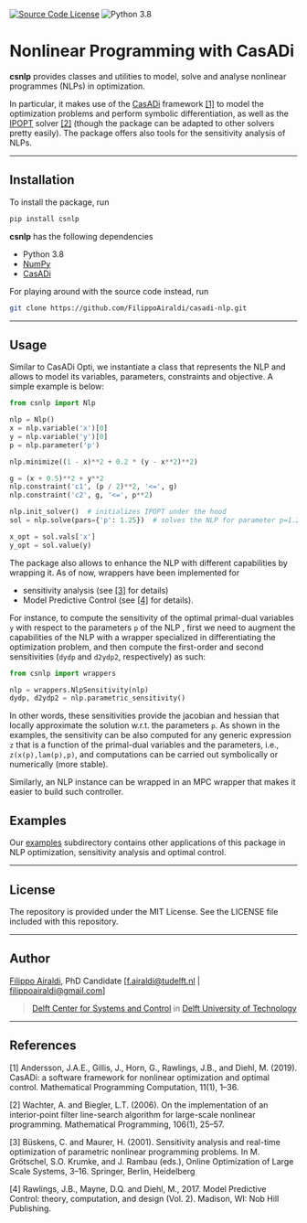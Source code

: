 [![Source Code License](https://img.shields.io/badge/license-MIT-blueviolet)](https://github.com/FilippoAiraldi/casadi-nlp/blob/release/LICENSE)
![Python 3.8](https://img.shields.io/badge/python->=3.8-green.svg)


# Nonlinear Programming with CasADi

**csnlp** provides classes and utilities to model, solve and analyse nonlinear programmes (NLPs) in optimization.

In particular, it makes use of the [CasADi](https://web.casadi.org/) framework [[1]](#1) to model the optimization problems and perform symbolic differentiation, as well as the [IPOPT](https://github.com/coin-or/Ipopt) solver [[2]](#2) (though the package can be adapted to other solvers pretty easily). The package offers also tools for the sensitivity analysis of NLPs.

---
## Installation
To install the package, run
```bash
pip install csnlp
```
**csnlp** has the following dependencies

- Python 3.8
- [NumPy](https://pypi.org/project/numpy/)
- [CasADi](https://pypi.org/project/casadi/)

For playing around with the source code instead, run
```bash
git clone https://github.com/FilippoAiraldi/casadi-nlp.git
``` 


---
## Usage
Similar to CasADi Opti, we instantiate a class that represents the NLP and allows to model its variables, parameters, constraints and objective. A simple example is below:
```python
from csnlp import Nlp

nlp = Nlp()
x = nlp.variable('x')[0]
y = nlp.variable('y')[0]
p = nlp.parameter('p')

nlp.minimize((1 - x)**2 + 0.2 * (y - x**2)**2)

g = (x + 0.5)**2 + y**2
nlp.constraint('c1', (p / 2)**2, '<=', g)
nlp.constraint('c2', g, '<=', p**2)

nlp.init_solver()  # initializes IPOPT under the hood
sol = nlp.solve(pars={'p': 1.25})  # solves the NLP for parameter p=1.25

x_opt = sol.vals['x']  
y_opt = sol.value(y)
```
The package also allows to enhance the NLP with different capabilities by wrapping it. As of now, wrappers have been implemented for
* sensitivity analysis (see [[3]](#3) for details)
* Model Predictive Control (see [[4]](#4) for details).

For instance, to compute the sensitivity of the optimal primal-dual variables `y` with respect to the parameters `p` of the NLP , first we need to augment the capabilities of the NLP with a wrapper specialized in differentiating the optimization problem, and then compute the first-order and second sensitivities (`dydp` and `d2ydp2`, respectively) as such:
```python
from csnlp import wrappers

nlp = wrappers.NlpSensitivity(nlp)
dydp, d2ydp2 = nlp.parametric_sensitivity()
```
In other words, these sensitivities provide the jacobian and hessian that locally approximate the solution w.r.t. the parameters `p`. As shown in the examples, the sensitivity can be also computed for any generic expression `z` that is a function of the primal-dual variables and the parameters, i.e., `z(x(p),lam(p),p)`, and computations can be carried out symbolically or numerically (more stable).

Similarly, an NLP instance can be wrapped in an MPC wrapper that makes it easier to build such controller.

## Examples
Our [examples](examples) subdirectory contains other applications of this package in NLP optimization, sensitivity analysis and optimal control.

---
## License
The repository is provided under the MIT License. See the LICENSE file included with this repository. 


---
## Author
[Filippo Airaldi](https://www.tudelft.nl/staff/f.airaldi/), PhD Candidate [f.airaldi@tudelft.nl | filippoairaldi@gmail.com]

> [Delft Center for Systems and Control](https://www.tudelft.nl/en/3me/about/departments/delft-center-for-systems-and-control/) in [Delft University of Technology](https://www.tudelft.nl/en/)

---
## References
<a id="1">[1]</a> 
Andersson, J.A.E., Gillis, J., Horn, G., Rawlings, J.B., and Diehl, M. (2019). CasADi: a software framework for nonlinear optimization and optimal control. Mathematical Programming Computation, 11(1), 1–36.

<a id="2">[2]</a> 
Wachter, A. and Biegler, L.T. (2006). On the implementation of an interior-point filter line-search algorithm for large-scale nonlinear programming. Mathematical Programming, 106(1), 25–57.

<a id="3">[3]</a> 
Büskens, C. and Maurer, H. (2001). Sensitivity analysis and real-time optimization of parametric nonlinear programming problems. In M. Grötschel, S.O. Krumke, and J. Rambau (eds.), Online Optimization of Large Scale Systems, 3–16. Springer, Berlin, Heidelberg

<a id="4">[4]</a> 
Rawlings, J.B., Mayne, D.Q. and Diehl, M., 2017. Model Predictive Control: theory, computation, and design (Vol. 2). Madison, WI: Nob Hill Publishing.